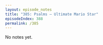 ```yaml
---
layout: episode_notes
title: "385: Psalms — Ultimate Mario Star"
episodeIndex: 388
permalink: /385
---
```

No notes yet.

